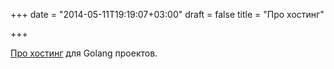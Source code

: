 +++
date = "2014-05-11T19:19:07+03:00"
draft = false
title = "Про хостинг"

+++

<p><a href="https://walledcity.com/supermighty/golang-hosting">Про хостинг</a> для Golang проектов.</p>

